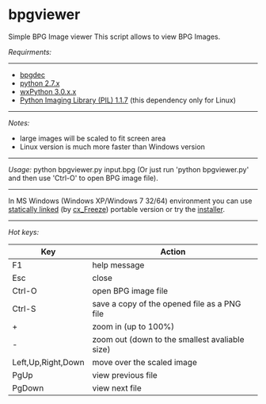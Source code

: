 bpgviewer
===========  
Simple BPG Image viewer
This script allows to view BPG Images.  

_Requirments:_  

---  
* [bpgdec](http://bellard.org/bpg/)  
* [python 2.7.x](https://www.python.org/)  
* [wxPython 3.0.x.x](http://www.wxpython.org/)  
* [Python Imaging Library (PIL) 1.1.7](http://www.pythonware.com/products/pil/) (this dependency only for Linux)

---
_Notes:_  
* large images will be scaled to fit screen area  
* Linux version is much more faster than Windows version  

---
_Usage:_ python bpgviewer.py input.bpg (Or just run 'python bpgviewer.py' and then use 'Ctrl-O' to open BPG image file). 

---  

In MS Windows (Windows XP/Windows 7 32/64) environment you can use [statically linked](https://github.com/asimba/pybpgviewer/releases/download/v1.2/bpgviewer-1.2-win32-portable.7z) (by [cx_Freeze](http://cx-freeze.sourceforge.net/)) portable version or try the [installer](https://github.com/asimba/pybpgviewer/releases/download/v1.2/bpgviewer-1.2-setup.zip).  

---
_Hot keys:_  

Key  | Action
----- | ------  
F1 | help message  
Esc | close  
Ctrl-O | open BPG image file  
Ctrl-S | save a copy of the opened file as a PNG file  
+ | zoom in (up to 100%)  
- | zoom out (down to the smallest avaliable size)  
Left,Up,Right,Down | move over the scaled image
PgUp | view previous file  
PgDown | view next file  
